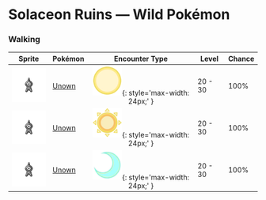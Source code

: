 # Solaceon Ruins — Wild Pokémon

### Walking

| Sprite | Pokémon | Encounter Type | Level | Chance |
|:------:|---------|:--------------:|-------|--------|
| ![Unown](../../assets/sprites/unown/front.gif "Unown") | [Unown](../../pokemon/unown.md/) | ![Morning](../../assets/encounter_types/morning.png "Morning"){: style='max-width: 24px;' } | 20 - 30 | 100% |
| ![Unown](../../assets/sprites/unown/front.gif "Unown") | [Unown](../../pokemon/unown.md/) | ![Day](../../assets/encounter_types/day.png "Day"){: style='max-width: 24px;' } | 20 - 30 | 100% |
| ![Unown](../../assets/sprites/unown/front.gif "Unown") | [Unown](../../pokemon/unown.md/) | ![Night](../../assets/encounter_types/night.png "Night"){: style='max-width: 24px;' } | 20 - 30 | 100% |


